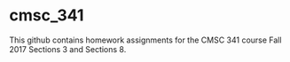 # cmsc_341

This github contains homework assignments for the CMSC 341 course Fall 2017 Sections 3
and Sections 8.
